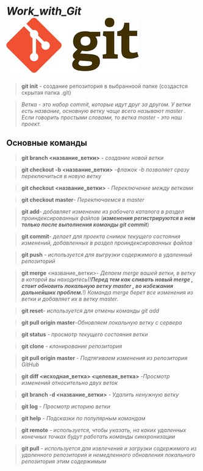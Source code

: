 # ***Work_with_Git*** ![Alt text](git-1.png)

>**git init** - создание репозитория в выбранноой папке (создастся скрытая папка .git)

>*_Ветка - это набор commit, которые идут друг за другом. У ветки есть название, основную ветку чаще всего называют master . Если говорить простыми словами, то ветка master - это наш проект._*
## Основные команды
>**git branch <название_ветки>** - _создание новой ветки_

>**git checkout -b <название_ветки>** -_флажок -b позволяет сразу переключиться в новую ветку_ 

>**git checkout <название_ветки>** - _Переключение между ветками_

>**git checkout master**- _Переключаемся в master_

>**git add**- _добавляет изменение из рабочего каталога в раздел проиндексированных файлов_ (***изменения регистрируются в нем только после выполнения команды git commit***)

>**git commit**- _делает для проекта снимок текущего состояния изменений, добавленных в раздел проиндексированных файлов_

>**git push** - _используется для выгрузки содержимого в удаленный репозиторий_

>**git merge** <название_ветки>- _Делаем merge вашей ветки, в ветку в которой вы находитесь_(!***Перед тем как сливать новый merge , стоит обновить локальную ветку master , во избежания дальнейших проблем.***!)
_Команда merge берет все изменения из ветки и добавляет их в ветку master._

>**git reset**- _используется для отмены команды git add_ 

>**git pull origin master**-_Обновляем локальную ветку с сервера_


>**git status** - _просмотр текущего состояния ветки_

>**git clone** - _клонирование репозитория_

>**git pull origin master** - _Подтягиваем изменения из репозитория GitHub_

>**git diff <исходная_ветка> <целевая_ветка>** -_Просмотр изменений относительно двух веток_

>**git branch -d <название_ветки>** - _Удалить ненужную ветку_

>**git log** - _Просмотр историю ветки_

>**git help** - _Подсказки по популярным командам_

>**git remote** - _используется, чтобы указать, на каких удаленных конечных точках будут работать команды синхронизации_

>**git pull** - _используется для извлечения и загрузки содержимого из удаленного репозитория и немедленного обновления локального репозитория этим содержимым_
